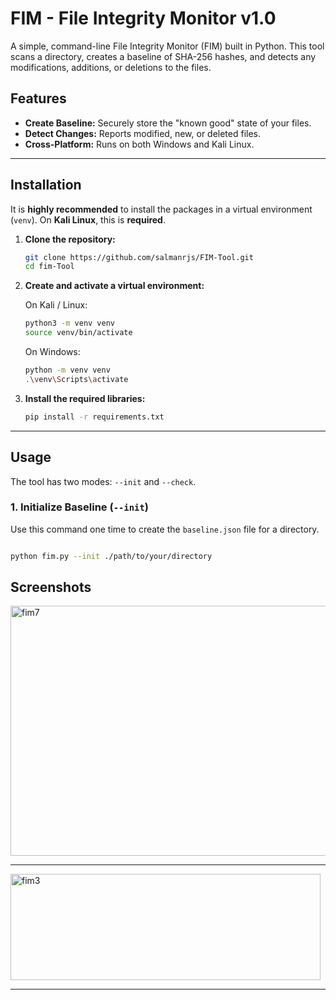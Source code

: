 # FIM - File Integrity Monitor v1.0

A simple, command-line File Integrity Monitor (FIM) built in Python. This tool scans a directory, creates a baseline of SHA-256 hashes, and detects any modifications, additions, or deletions to the files.


## Features

* **Create Baseline:** Securely store the "known good" state of your files.
* **Detect Changes:** Reports modified, new, or deleted files.
* **Cross-Platform:** Runs on both Windows and Kali Linux.

---

## Installation

It is **highly recommended** to install the packages in a virtual environment (`venv`).
On **Kali Linux**, this is **required**.

1.  **Clone the repository:**
    ```bash
    git clone https://github.com/salmanrjs/FIM-Tool.git
    cd fim-Tool
    ```

2.  **Create and activate a virtual environment:**

    On Kali / Linux:
    ```bash
    python3 -m venv venv
    source venv/bin/activate
    ```

    On Windows:
    ```bash
    python -m venv venv
    .\venv\Scripts\activate
    ```

3.  **Install the required libraries:**
    ```bash
    pip install -r requirements.txt
    ```

---

## Usage

The tool has two modes: `--init` and `--check`.

### 1. Initialize Baseline (`--init`)

Use this command one time to create the `baseline.json` file for a directory.

```bash

python fim.py --init ./path/to/your/directory

```


## Screenshots

<img width="543" height="400" alt="fim7" src="https://github.com/user-attachments/assets/e31ade0d-3030-4aa6-91ff-85cf5e774459" />

---

<img width="496" height="170" alt="fim3" src="https://github.com/user-attachments/assets/f7af3da9-ca2e-4527-9f55-5ece9b7fa8db" />

---











